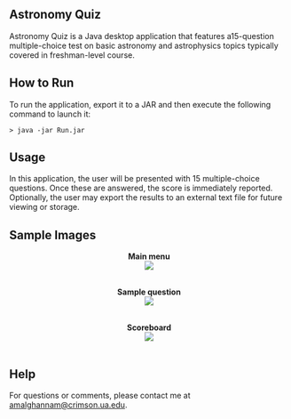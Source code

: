## Astronomy Quiz 
Astronomy Quiz is a Java desktop application that features a15-question multiple-choice test on basic astronomy and astrophysics topics typically covered in freshman-level course.

## How to Run 

To run the application, export it to a JAR and then execute the following command to launch it:

```
> java -jar Run.jar 
``` 
## Usage 

In this application, the user will be presented with 15 multiple-choice questions. Once these are answered, the score is immediately reported. Optionally, the user may export the results to an external text file for future viewing or storage. 

## Sample Images 

<p align="center">
<b>Main menu</b>
  <br>
  <img src="http://i.imgur.com/fVr7hiy.png">
  <br><br>
</p>

<p align="center">
<b>Sample question</b>
<br>
  <img src="http://i.imgur.com/bzNnymo.png">
  <br><br>
</p>

<p align="center">
<b>Scoreboard</b>
<br>
  <img src="http://i.imgur.com/CwTjWXP.png">
  <br><br>
</p>

## Help

For questions or comments, please contact me at amalghannam@crimson.ua.edu. 
